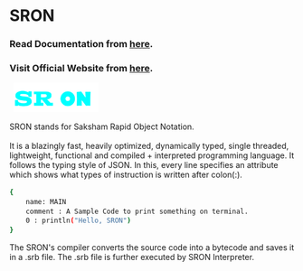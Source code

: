 # SRON

### Read Documentation from [here](https://sron.gitbook.io/docs).
### Visit Official Website from [here](https://saksham-joshi.github.io/SRON-Website/).

<code> <img width="30%" src="./Pictures/SRON_rect.png" alt="logo"> </code>

SRON stands for Saksham Rapid Object Notation.<br/> <br/>
It is a blazingly fast, heavily optimized, dynamically typed, single threaded, lightweight, functional and compiled + interpreted programming language.
It follows the typing style of JSON. In this, every line specifies an attribute which shows what types of instruction is written after colon(:).

```bash
{
    name: MAIN
    comment : A Sample Code to print something on terminal.
    0 : println("Hello, SRON")    
}
```

The SRON's compiler converts the source code into a bytecode and saves it in a .srb file.
The .srb file is further executed by SRON Interpreter.
